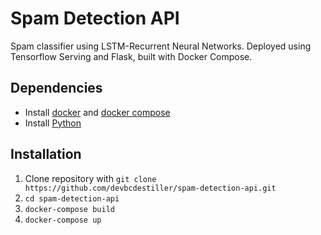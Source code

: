 # Spam Detection API
Spam classifier using LSTM-Recurrent Neural Networks. Deployed using Tensorflow Serving and Flask, built with Docker Compose.
## Dependencies
- Install [docker](https://docs.docker.com/get-docker/) and [docker compose](https://docs.docker.com/compose/install/)
- Install [Python](https://www.python.org/downloads/) 
## Installation
1. Clone repository with `git clone https://github.com/devbcdestiller/spam-detection-api.git`
2. `cd spam-detection-api`
3. `docker-compose build`
4. `docker-compose up`
